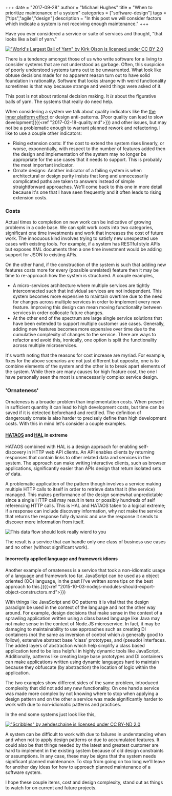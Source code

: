 +++
date = "2017-09-28"
author = "Michael Hughes"
title = "When to prioritize maintenance of a system"
categories = ["software-design"]
tags = ["tips","agile","design"]
description = "In this post we will consider factors which indicate a system is not receiving enough maintenance."
+++

Have you ever considered a service or suite of services and thought, "that looks like a ball of yarn."

[!["World's Largest Ball of Yarn" by Kirk Olson is licensed under CC BY 2.0](/images/2017-09-28-when-to-replace/ball_of_yarn.jpg "A large ball of yarn")](https://www.flickr.com/photos/kirkols/4903201376/)

There is a tendency amongst those of us who write software for a living to consider systems that are not understood as garbage. Often, this suspicion of poorly understood systems turns out to be unwarranted. What look like obtuse decisions made for no apparent reason turn out to have solid foundation in rationality. Software that looks strange with weird functionality sometimes is that way because strange and weird things were asked of it.

This post is not about rational decision making. It _is_ about the figurative balls of yarn. The systems that really do need help.

When considering a system we talk about quality indicators like the [the inner platform effect][1] or design anti-patterns. [Poor quality can lead to slow development]({{<ref "2017-02-18-quality.md">}}) and other issues, but may not be a problematic enough to warrant planned rework and refactoring. I like to use a couple other indicators:

- Rising extension costs: If the cost to extend the system rises linearly, or worse, exponentially, with respect to the number of features added then the design and implementation of the system may no longer be appropriate for the use cases that it needs to support. This is probably the most important indicator. 
- Ornate designs: Another indicator of a failing system is when architectural or design purity insists that long and unnecessarily complicated paths are taken to answers instead of simple straightforward approaches. We'll come back to this one in more detail because it's one that I have seen frequently and it often leads to rising extension costs.

### Costs ###

Actual times to completion on new work can be indicative of growing problems in a code base. We can split work costs into two categories, significant one time investments and work that increases the cost of future work. The innocuous kind involves trying to satisfy new unexpected use cases with existing tools. For example, if a system has RESTful style APIs but exposes XML documents then a one time investment would be adding support for JSON to existing APIs.

 On the other hand, if the construction of the system is such that adding new features costs more for every (possible unrelated) feature then it may be time to re-approach how the system is structured. A couple examples,

- A micro-services architecture where multiple services are tightly interconnected such that individual services are not independent. This system becomes more expensive to maintain overtime due to the need for changes across multiple services in order to implement every new feature. Improving this design can mean moving functionality between services in order collocate future changes.
- At the other end of the spectrum are large single service solutions that have been extended to support multiple customer use cases. Generally, adding new features becomes more expensive over time due to the cumulative complexity of changes to the service. There are ways to refactor and avoid this, ironically, one option is split the functionality across multiple microservices.

It's worth noting that the reasons for cost increase are myriad. For example, fixes for the above scenarios are not just different but opposite, one is to combine elements of the system and the other is to break apart elements of the system. While there are many causes for high feature cost, the one I have personally seen the most is unnecessarily complex service design.

### 'Ornateness' ###

Ornateness is a broader problem than implementation costs. When present in sufficient quantity it can lead to high development costs, but time can be saved if it is detected beforehand and rectified. The definition of dangerously ornate is also harder to precisely define than high development costs. With this in mind let's consider a couple examples.

#### [HATAOS][2] and [HAL][3] in extreme ####

HATAOS combined with HAL is a design approach for enabling self-discovery in HTTP web API clients. An API enables clients by returning responses that contain links to other related data and services in the system. The approach can make writing interactive clients, such as browser applications, significantly easier than APIs design that return isolated sets of data.

A problematic application of the pattern though involves a service making multiple HTTP calls to itself in order to retrieve data that it (the service) managed. This makes performance of the design somewhat unpredictable since a single HTTP call may result in tens or possibly hundreds of self referencing HTTP calls. This is HAL and HATAOS taken to a logical extreme; if a response can include discovery information, why not make the service that returns the response fully dynamic and use the response it sends to discover more information from itself. 

![This data flow should look really wierd to you](/images/2017-09-28-when-to-replace/self-ref-api.svg "Data flow diagram of a self-references API")

The result is a service that can handle only one class of business use cases and no other (without significant work).

#### Incorrectly applied language and framework idioms ####

Another example of ornateness is a service that took a non-idiomatic usage of a language and framework too far. JavaScript can be used as a object oriented (OO) language, in the past [I've written some tips on the best approach to this.]({{<ref "2015-10-03-nodejs-modules-should-export-object-constructors.md">}})

With things like JavaScript and OO patterns it is vital that the design paradigm be used in the context of the language and not the other way around. For example, design decisions that make sense in the context of a sprawling application written using a class based language like Java may not make sense in the context of Node.JS microservice. In fact, it may be damaging to maintainability to use approaches such as creating DI containers (not the same as inversion of control which _is_ generally good to follow), extensive abstract base 'class' prototypes, and (pseudo) interfaces. The added layers of abstraction which help simplify a class based application tend to be less helpful in highly dynamic tools like JavaScript. Additionally, patterns like creating large base prototypes and DI containers can make applications written using dynamic languages hard to maintain because they obfuscate (by abstraction) the location of logic within the application.

The two examples show different sides of the same problem, introduced complexity that did not add any new functionality. On one hand a service was made more complex by not knowing where to stop when applying a design pattern and on the other a service was made significantly harder to work with due to non-idiomatic patterns and practices.

In the end some systems just look like this,

[!["Scribbles" by aehdeschaine is licensed under CC BY-ND 2.0](/images/2017-09-28-when-to-replace/scribbles.jpg "Scribbles")](https://www.flickr.com/photos/aehdeschaine/16909136481/in/photolist-rLcKaT-oSdj9V-5Rj8ob-4y7xFv-4dB8uh-3pGE8C-8Pp4Zx-a4G4Ur-8N89BM-4dnf4h-dsGw7z-8jBFuf-5JJMpy-5SG9B1-6VGEPU-4eMyog-3pGwhG-53K7N5-644Um5-psozDC-dxcdDP-k7pQiU-9HWsRj-3aEsKV-dgrBmY-3pBtZr-3pC6yF-dUjQJc-dq2qX-4dB6Cu-DoBbgi-7wyNuQ-f7bcFL-M5ChrA-TTroSk-XdK4cM-oCNPRH-8nyig6-5LWZRz-2SKpre-4prLPn-dmb7sW-qe7tXc-SLY9Pk-qma9U8-772peE-34Ydj3-nCKum-UTeecf-64ouCd)

A system can be difficult to work with due to failures in understanding when and when not to apply design patterns or due to accumulated features. It could also be that things needed by the latest and greatest customer are hard to implement in the existing system because of old design constraints or assumptions. In any case, these may be signs that the system needs significant planned maintenance. To stop from going on too long we'll leave for another day ideas for how to approach planned maintenance of a software system. 

I hope these couple items, cost and design complexity, stand out as things to watch for on current and future projects.

[1]: https://en.wikipedia.org/wiki/Inner-platform_effect 'Inner-platform Effect'
[2]: https://en.wikipedia.org/wiki/HATEOAS 'RESTful HATAOS'
[3]: http://stateless.co/hal_specification.html 'HAL'